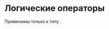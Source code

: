 # Логические операторы

<show-structure for="chapter,procedure" depth="3"/>

Применимы только к типу [](boolean.md).